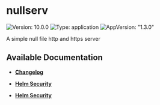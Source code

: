 # nullserv

![Version: 10.0.0](https://img.shields.io/badge/Version-10.0.0-informational?style=flat-square) ![Type: application](https://img.shields.io/badge/Type-application-informational?style=flat-square) ![AppVersion: "1.3.0"](https://img.shields.io/badge/AppVersion-"1.3.0"-informational?style=flat-square)

A simple null file http and https server

## Available Documentation

- [**Changelog**](CHANGELOG)

- [**Helm Security**](container-security)

- [**Helm Security**](helm-security)

